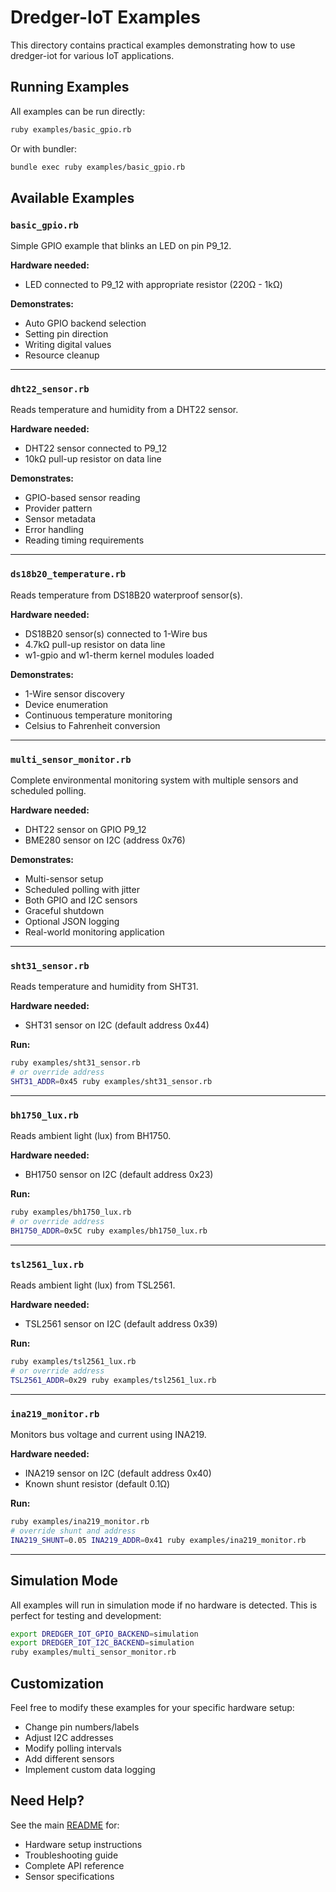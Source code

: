# Dredger-IoT Examples

This directory contains practical examples demonstrating how to use dredger-iot for various IoT applications.

## Running Examples

All examples can be run directly:

```bash
ruby examples/basic_gpio.rb
```

Or with bundler:

```bash
bundle exec ruby examples/basic_gpio.rb
```

## Available Examples

### `basic_gpio.rb`
Simple GPIO example that blinks an LED on pin P9_12.

**Hardware needed:**
- LED connected to P9_12 with appropriate resistor (220Ω - 1kΩ)

**Demonstrates:**
- Auto GPIO backend selection
- Setting pin direction
- Writing digital values
- Resource cleanup

---

### `dht22_sensor.rb`
Reads temperature and humidity from a DHT22 sensor.

**Hardware needed:**
- DHT22 sensor connected to P9_12
- 10kΩ pull-up resistor on data line

**Demonstrates:**
- GPIO-based sensor reading
- Provider pattern
- Sensor metadata
- Error handling
- Reading timing requirements

---

### `ds18b20_temperature.rb`
Reads temperature from DS18B20 waterproof sensor(s).

**Hardware needed:**
- DS18B20 sensor(s) connected to 1-Wire bus
- 4.7kΩ pull-up resistor on data line
- w1-gpio and w1-therm kernel modules loaded

**Demonstrates:**
- 1-Wire sensor discovery
- Device enumeration
- Continuous temperature monitoring
- Celsius to Fahrenheit conversion

---

### `multi_sensor_monitor.rb`
Complete environmental monitoring system with multiple sensors and scheduled polling.

**Hardware needed:**
- DHT22 sensor on GPIO P9_12
- BME280 sensor on I2C (address 0x76)

**Demonstrates:**
- Multi-sensor setup
- Scheduled polling with jitter
- Both GPIO and I2C sensors
- Graceful shutdown
- Optional JSON logging
- Real-world monitoring application

---

### `sht31_sensor.rb`
Reads temperature and humidity from SHT31.

**Hardware needed:**
- SHT31 sensor on I2C (default address 0x44)

**Run:**
```bash
ruby examples/sht31_sensor.rb
# or override address
SHT31_ADDR=0x45 ruby examples/sht31_sensor.rb
```

---

### `bh1750_lux.rb`
Reads ambient light (lux) from BH1750.

**Hardware needed:**
- BH1750 sensor on I2C (default address 0x23)

**Run:**
```bash
ruby examples/bh1750_lux.rb
# or override address
BH1750_ADDR=0x5C ruby examples/bh1750_lux.rb
```

---

### `tsl2561_lux.rb`
Reads ambient light (lux) from TSL2561.

**Hardware needed:**
- TSL2561 sensor on I2C (default address 0x39)

**Run:**
```bash
ruby examples/tsl2561_lux.rb
# or override address
TSL2561_ADDR=0x29 ruby examples/tsl2561_lux.rb
```

---

### `ina219_monitor.rb`
Monitors bus voltage and current using INA219.

**Hardware needed:**
- INA219 sensor on I2C (default address 0x40)
- Known shunt resistor (default 0.1Ω)

**Run:**
```bash
ruby examples/ina219_monitor.rb
# override shunt and address
INA219_SHUNT=0.05 INA219_ADDR=0x41 ruby examples/ina219_monitor.rb
```

---

## Simulation Mode

All examples will run in simulation mode if no hardware is detected. This is perfect for testing and development:

```bash
export DREDGER_IOT_GPIO_BACKEND=simulation
export DREDGER_IOT_I2C_BACKEND=simulation
ruby examples/multi_sensor_monitor.rb
```

## Customization

Feel free to modify these examples for your specific hardware setup:

- Change pin numbers/labels
- Adjust I2C addresses
- Modify polling intervals
- Add different sensors
- Implement custom data logging

## Need Help?

See the main [README](../README.md) for:
- Hardware setup instructions
- Troubleshooting guide
- Complete API reference
- Sensor specifications
